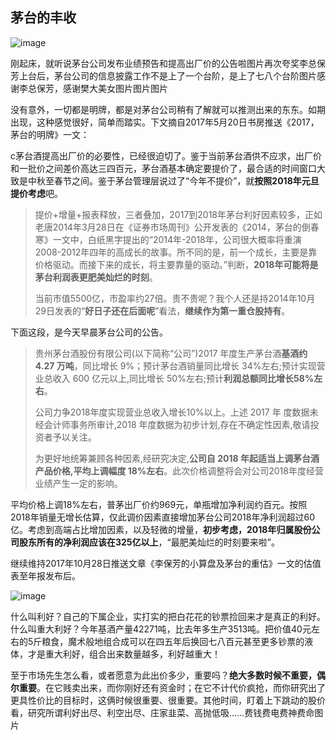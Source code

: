 ## 茅台的丰收
![image](https://github.com/fengyumozhu/tsf/assets/6201828/7f64af4b-e780-48eb-8f8e-596e4b0cd64c)

刚起床，就听说茅台公司发布业绩预告和提高出厂价的公告啦图片再次夸奖李总保芳上台后，茅台公司的信息披露工作不是上了一个台阶，是上了七八个台阶图片感谢李总保芳，感谢樊大美女图片图片图片

 

没有意外，一切都是明牌，都是对茅台公司稍有了解就可以推测出来的东东。如期出现，这种感觉很好，简单而踏实。下文摘自2017年5月20日书房推送《2017，茅台的明牌》一文：

 

c茅台酒提高出厂价的必要性，已经很迫切了。鉴于当前茅台酒供不应求，出厂价和一批价之间差价高达三四百元，茅台酒基本确定要提价了，最合适的时间窗口大致是中秋至春节之间。鉴于茅台管理层说过了“今年不提价”，就**按照2018年元旦提价考虑**吧。
> 
> 提价+增量+报表释放，三者叠加，2017到2018年茅台利好因素较多，正如老唐2014年3月28日在《证券市场周刊》公开发表的《2014，茅台的倒春寒》一文中，白纸黑字提出的“2014年-2018年，公司很大概率将重演2008-2012年四年的高成长的故事。所不同的是，前一个成长，主要是靠价格驱动。而接下来的成长，将主要靠量的驱动。”判断，**2018年可能将是茅台利润表更肥美灿烂的时刻**。
> 
> 当前市值5500亿，市盈率约27倍。贵不贵呢？我个人还是持2014年10月29日发表的“**好日子还在后面呢**”看法，**继续作为第一重仓股持有**。

 

下面这段，是今天早晨茅台公司的公告。

> 贵州茅台酒股份有限公司(以下简称“公司”)2017 年度生产茅台酒**基酒约4.27 万吨**，同比增长 9%；预计茅台酒销量同比增长 34%左右;预计实现营业总收入 600 亿元以上,同比增长 50%左右;预计**利润总额同比增长58%左右**。
> 
> 公司力争2018年度实现营业总收入增长10%以上。上述 2017 年 度数据未经会计师事务所审计,2018 年度数据为初步计划,存在不确定性因素,敬请投资者予以关注。
> 
> 为更好地统筹兼顾各种因素,经研究决定,**公司自 2018 年起适当上调茅台酒产品价格,平均上调幅度 18%左右**。此次价格调整将会对公司2018年度经营业绩产生一定的影响。

 

平均价格上调18%左右，普茅出厂价约969元，单瓶增加净利润约百元。按照2018年销量无增长估算，仅此调价因素直接增加茅台公司2018年净利润超过60亿。考虑到高端占比增加因素，以及轻微的增量，**初步考虑，2018年归属股份公司股东所有的净利润应该在325亿以上**，“最肥美灿烂的时刻要来啦”。

 

继续维持2017年10月28日推送文章《李保芳的小算盘及茅台的重估》一文的估值表至年报发布后。

![image](https://github.com/fengyumozhu/tsf/assets/6201828/875aced0-9d4c-4339-b69f-40ead28b9281)


什么叫利好？自己的下属企业，实打实的把白花花的钞票捡回来才是真正的利好。什么叫重大利好？今年基酒产量42271吨，比去年多生产3513吨。把价值40元左右的5斤粮食，魔术般地组合成可以在四五年后换回七八百元甚至更多钞票的液体，才是重大利好，组合出来数量越多，利好越重大！

 

至于市场先生怎么看，或者愿意为此出价多少，重要吗？**绝大多数时候不重要，偶尔重要**。在它贱卖出来，而你刚好还有资金时；在它不计代价疯抢，而你研究出了更具性价比的目标时，这俩时候很重要、很重要。其他时间，盯着上下跳动的股价看，研究所谓利好出尽、利空出尽、庄家韭菜、高抛低吸……费钱费电费神费命图片
